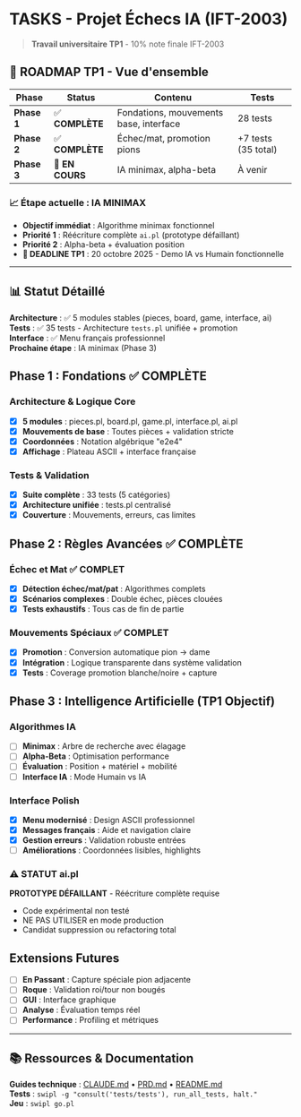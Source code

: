 # TASKS - Projet Échecs IA (IFT-2003)

> **Travail universitaire TP1** - 10% note finale IFT-2003

## 🎯 ROADMAP TP1 - Vue d'ensemble

| Phase | Status | Contenu | Tests |
|-------|--------|---------|-------|
| **Phase 1** | ✅ **COMPLÈTE** | Fondations, mouvements base, interface | 28 tests |
| **Phase 2** | ✅ **COMPLÈTE** | Échec/mat, promotion pions | +7 tests (35 total) |
| **Phase 3** | 🚧 **EN COURS** | IA minimax, alpha-beta | À venir |

### 📈 Étape actuelle : IA MINIMAX
- **Objectif immédiat** : Algorithme minimax fonctionnel
- **Priorité 1** : Réécriture complète `ai.pl` (prototype défaillant)  
- **Priorité 2** : Alpha-beta + évaluation position
- **📅 DEADLINE TP1** : 20 octobre 2025 - Demo IA vs Humain fonctionnelle

---

## 📊 Statut Détaillé

**Architecture** : ✅ 5 modules stables (pieces, board, game, interface, ai)  
**Tests** : ✅ 35 tests - Architecture `tests.pl` unifiée + promotion  
**Interface** : ✅ Menu français professionnel  
**Prochaine étape** : IA minimax (Phase 3)

## Phase 1 : Fondations ✅ COMPLÈTE

### Architecture & Logique Core
- [x] **5 modules** : pieces.pl, board.pl, game.pl, interface.pl, ai.pl
- [x] **Mouvements de base** : Toutes pièces + validation stricte
- [x] **Coordonnées** : Notation algébrique "e2e4" 
- [x] **Affichage** : Plateau ASCII + interface française

### Tests & Validation
- [x] **Suite complète** : 33 tests (5 catégories)
- [x] **Architecture unifiée** : tests.pl centralisé
- [x] **Couverture** : Mouvements, erreurs, cas limites

## Phase 2 : Règles Avancées ✅ COMPLÈTE

### Échec et Mat ✅ COMPLET
- [x] **Détection échec/mat/pat** : Algorithmes complets
- [x] **Scénarios complexes** : Double échec, pièces clouées
- [x] **Tests exhaustifs** : Tous cas de fin de partie

### Mouvements Spéciaux ✅ COMPLET
- [x] **Promotion** : Conversion automatique pion → dame
- [x] **Intégration** : Logique transparente dans système validation
- [x] **Tests** : Coverage promotion blanche/noire + capture

## Phase 3 : Intelligence Artificielle (TP1 Objectif)

### Algorithmes IA
- [ ] **Minimax** : Arbre de recherche avec élagage
- [ ] **Alpha-Beta** : Optimisation performance
- [ ] **Évaluation** : Position + matériel + mobilité
- [ ] **Interface IA** : Mode Humain vs IA

### Interface Polish
- [x] **Menu modernisé** : Design ASCII professionnel  
- [x] **Messages français** : Aide et navigation claire
- [x] **Gestion erreurs** : Validation robuste entrées
- [ ] **Améliorations** : Coordonnées lisibles, highlights

### ⚠️ STATUT ai.pl 
**PROTOTYPE DÉFAILLANT** - Réécriture complète requise
- Code expérimental non testé
- NE PAS UTILISER en mode production
- Candidat suppression ou refactoring total

## Extensions Futures

- [ ] **En Passant** : Capture spéciale pion adjacente
- [ ] **Roque** : Validation roi/tour non bougés  
- [ ] **GUI** : Interface graphique  
- [ ] **Analyse** : Évaluation temps réel
- [ ] **Performance** : Profiling et métriques

---

## 📚 Ressources & Documentation

**Guides technique** : [CLAUDE.md](../.claude/CLAUDE.md) • [PRD.md](PRD.md) • [README.md](../README.md)  
**Tests** : `swipl -g "consult('tests/tests'), run_all_tests, halt."`  
**Jeu** : `swipl go.pl`